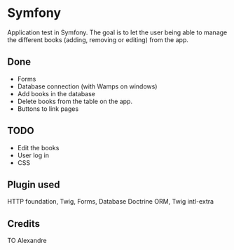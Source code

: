 # Symfony

Application test in Symfony. The goal is to let the user being able to manage the different books (adding, removing or editing) from the app.

## Done

- Forms
- Database connection (with Wamps on windows)
- Add books in the database
- Delete books from the table on the app.
- Buttons to link pages

## TODO

- Edit the books
- User log in
- CSS

## Plugin used

HTTP foundation, Twig, Forms, Database Doctrine ORM, Twig intl-extra

## Credits

TO Alexandre
